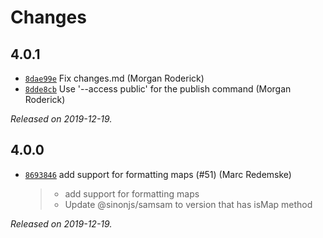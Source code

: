 # Changes

## 4.0.1

- [`8dae99e`](https://github.com/sinonjs/formatio/commit/8dae99e19fb1f63707669aa18375aac377de92be)
  Fix changes.md (Morgan Roderick)
- [`8dde8cb`](https://github.com/sinonjs/formatio/commit/8dde8cb370a2ea54f8d46ff43d1bf69a6ce661c5)
  Use '--access public' for the publish command (Morgan Roderick)

_Released on 2019-12-19._

## 4.0.0

- [`8693846`](https://github.com/sinonjs/formatio/commit/869384686588e4c71612ce99e4b840842a0e5a46)
  add support for formatting maps (#51) (Marc Redemske)
    > * add support for formatting maps
    > * Update @sinonjs/samsam to version that has isMap method

_Released on 2019-12-19._
